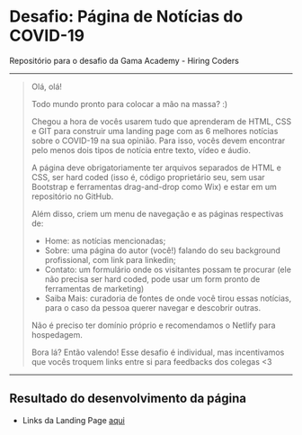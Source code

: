 # Desafio: Página de Notícias do COVID-19

Repositório para o desafio da Gama Academy - Hiring Coders

---

> Olá, olá!
>
> Todo mundo pronto para colocar a mão na massa? :)
>
> Chegou a hora de vocês usarem tudo que aprenderam de HTML, CSS e GIT para construir uma landing page com as 6 melhores notícias sobre o COVID-19 na sua opinião. Para isso, vocês devem encontrar pelo menos dois tipos de notícia entre texto, vídeo e áudio.
>
> A página deve obrigatoriamente ter arquivos separados de HTML e CSS, ser hard coded (isso é, código proprietário seu, sem usar Bootstrap e ferramentas drag-and-drop como Wix) e estar em um repositório no GitHub.
>
> Além disso, criem um menu de navegação e as páginas respectivas de:
>
> - Home: as notícias mencionadas;
> - Sobre: uma página do autor (você!) falando do seu background profissional, com link para linkedin;
> - Contato: um formulário onde os visitantes possam te procurar (ele não precisa ser hard coded, pode usar um form pronto de ferramentas de marketing)
> - Saiba Mais: curadoria de fontes de onde você tirou essas notícias, para o caso da pessoa querer navegar e descobrir outras.
>
> Não é preciso ter domínio próprio e recomendamos o Netlify para hospedagem.
> 
> Bora lá? Então valendo! Esse desafio é individual, mas incentivamos que vocês troquem links entre si para feedbacks dos colegas <3

---

## Resultado do desenvolvimento da página

- Links da Landing Page [aqui](https://seralterego-desafiocovid.netlify.app/)